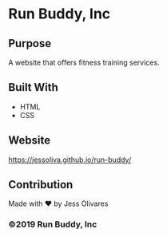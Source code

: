 # Run Buddy, Inc

## Purpose
A website that offers fitness training services. 

## Built With
* HTML
* CSS

## Website
https://jessoliva.github.io/run-buddy/

## Contribution
Made with ❤️ by Jess Olivares

### ©️2019 Run Buddy, Inc 
